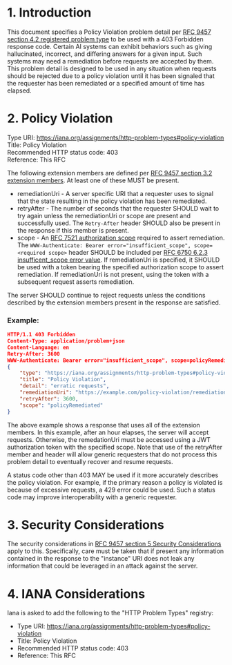 # 1. Introduction
This document specifies a Policy Violation problem detail per [RFC 9457 section 4.2 registered problem type](https://www.rfc-editor.org/rfc/rfc9457.html#registry) to be used with a 403 Forbidden  response code.  Certain AI systems can exhibit behaviors such as giving hallucinated, incorrect, and differing answers for a given input.  Such systems may need a remediation before requests are accepted by them.  This problem detail is designed to be used in any situation when requests should be rejected due to a policy violation until it has been signaled that the requester has been remediated or a specified amount of time has elapsed.

# 2. Policy Violation
Type URI: https://iana.org/assignments/http-problem-types#policy-violation  
Title: Policy Violation  
Recommended HTTP status code: 403  
Reference: This RFC

The following extension members are defined per [RFC 9457 section 3.2 extension members](https://www.rfc-editor.org/rfc/rfc9457.html#name-extension-members).  At least one of these MUST be present.

* remediationUri - A server specific URI that a requester uses to signal that the state resulting in the policy violation has been remediated.
* retryAfter - The number of seconds that the requester SHOULD wait to try again unless the remediationUri or scope are present and successfully used.  The `Retry-After` header SHOULD also be present in the response if this member is present.
* scope - An [RFC 7521 authorization scope](https://www.rfc-editor.org/rfc/rfc7521#section-3.3) required to assert remediation.  The `WWW-Authenticate: Bearer error="insufficient_scope", scope=<required scope>` header SHOULD be included per [RFC 6750 6.2.3 insufficent_scope error value](https://www.rfc-editor.org/rfc/rfc6750.html#section-6.2.3).  If remediationUri is specified, it SHOULD be used with a token bearing the specified authorization scope to assert remediation.  If remediationUri is not present, using the token with a subsequent request asserts remediation.

The server SHOULD continue to reject requests unless the conditions described by the extension members present in the response are satisfied.

### Example:
```json
HTTP/1.1 403 Forbidden
Content-Type: application/problem+json
Content-Language: en
Retry-After: 3600
WWW-Authenticate: Bearer error="insufficient_scope", scope=policyRemediated
{
	"type": "https://iana.org/assignments/http-problem-types#policy-violation",
	"title": "Policy Violation",
	"detail": "erratic requests",
	"remediationUri": "https://example.com/policy-violation/remediation/AF4E234534DE",
	"retryAfter": 3600,
	"scope": "policyRemediated"
}
```
The above example shows a response that uses all of the extension members.  In this example, after an hour elapses, the server will accept requests.  Otherwise, the remedationUri must be accessed using a JWT authorization token with the specified scope.  Note that use of the retryAfter member and header will allow generic requesters that do not process this problem detail to eventually recover and resume requests.

A status code other than 403 MAY be used if it more accurately describes the policy violation.  For example, if the primary reason a policy is violated is because of excessive requests, a 429 error could be used.  Such a status code may improve interoperability with a generic requester. 

# 3. Security Considerations
The security considerations in [RFC 9457 section 5 Security Considerations](https://www.rfc-editor.org/rfc/rfc9457.html#name-security-considerations) apply to this.  Specifically, care must be taken that if present any information contained in the response to the "instance" URI does not leak any information that could be leveraged in an attack against the server.

# 4. IANA Considerations
Iana is asked to add the following to the "HTTP Problem Types" registry:
* Type URI: https://iana.org/assignments/http-problem-types#policy-violation
* Title: Policy Violation
* Recommended HTTP status code: 403
* Reference: This RFC
